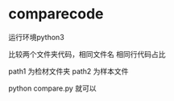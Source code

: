 # comparecode

运行环境python3

比较两个文件夹代码，相同文件名 相同行代码占比

path1 为检材文件夹 path2 为样本文件

python compare.py 就可以
